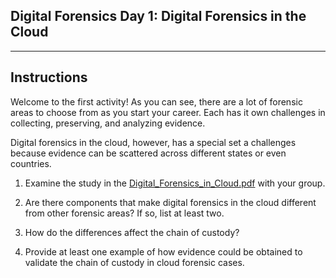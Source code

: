 ## Digital Forensics Day 1: Digital Forensics in the Cloud
--------
 
## Instructions 

Welcome to the first activity! As you can see, there are a lot of forensic areas to choose from as you start your career. Each has it own challenges in collecting, preserving, and analyzing evidence. 

Digital forensics in the cloud, however, has a special set a challenges because evidence can be scattered across different states or even countries.

1. Examine the  study in the [Digital_Forensics_in_Cloud.pdf](Digital_Forensics_in_Cloud-1.pdf) with your group.

2. Are there components that make digital forensics in the cloud different from other forensic areas? If so, list at least two.

3. How do the differences affect the chain of custody?

4. Provide at least one example of how evidence could be obtained to validate the chain of custody in cloud forensic cases. 
